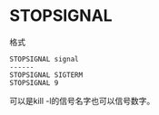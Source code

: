 # STOPSIGNAL

格式

```text
STOPSIGNAL signal
------
STOPSIGNAL SIGTERM
STOPSIGNAL 9
```

可以是kill -l的信号名字也可以信号数字。

